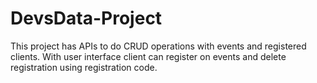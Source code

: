 # DevsData-Project

This project has APIs to do CRUD operations with events and registered clients. 
With user interface client can register on events and delete registration using registration code.
